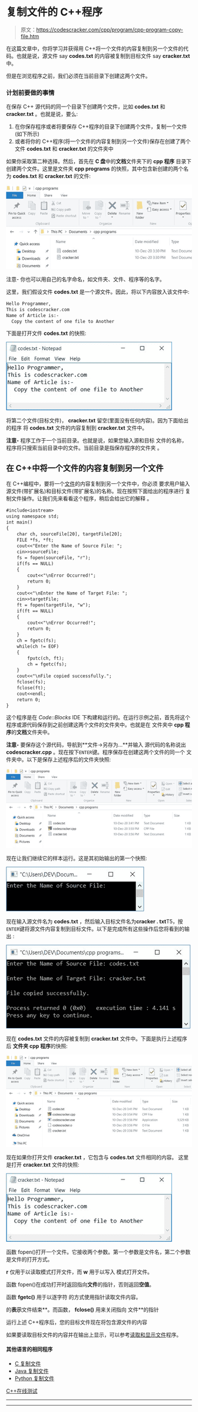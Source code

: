 # 复制文件的 C++程序

> 原文：<https://codescracker.com/cpp/program/cpp-program-copy-file.htm>

在这篇文章中，你将学习并获得用 C++将一个文件的内容复制到另一个文件的代码。也就是说，源文件 say **codes.txt** 的内容被复制到目标文件 say **cracker.txt** 中。

但是在浏览程序之前，我们必须在当前目录下创建这两个文件。

### 计划前要做的事情

在保存 C++ 源代码的同一个目录下创建两个文件，比如 **codes.txt** 和 **cracker.txt** 。也就是说，要么:

1.  在你保存程序或者将要保存 C++程序的目录下创建两个文件，复制一个文件(如下所示)
2.  或者将你的 C++程序(将一个文件的内容复制到另一个文件)保存在创建了两个文件 **codes.txt** 和 **cracker.txt** 的文件夹中

如果你采取第二种选择。然后，首先在 **C 盘**中的**文档**文件夹下的 **cpp 程序** 目录下创建两个文件。这里是文件夹 **cpp programs** 的快照，其中包含新创建的两个名为 **codes.txt** 和 **cracker.txt** 的文件:

![copy file program folder c++](img/227c332bc66d70cbcb57ac5fe9488db5.png)

注意- 你也可以用自己的名字命名，如文件夹、文件、程序等的名字。

这里，我们假设文件 **codes.txt** 是一个源文件。因此，将以下内容放入该文件中:

```
Hello Programmer,
This is codescracker.com
Name of Article is:-
  Copy the content of one file to Another
```

下面是打开文件 **codes.txt** 的快照:

![copy content of one file to another c++](img/cb1e7bf423e052dc5e6566e40b73a5d9.png)

将第二个文件(目标文件)， **cracker.txt** 留空(里面没有任何内容)。因为下面给出的程序 将 **codes.txt** 文件的内容复制到 **cracker.txt** 文件中。

**注意-** 程序工作于一个当前目录。也就是说，如果您输入源和目标 文件的名称，程序将只搜索当前目录中的文件。当前目录是指保存程序的文件夹 。

## 在 C++中将一个文件的内容复制到另一个文件

在 C++编程中，要将一个[文件](/operating-system/files.htm)的内容复制到另一个文件中，你必须 要求用户输入源文件(带扩展名)和目标文件(带扩展名)的名称。现在按照下面给出的程序进行 复制文件操作。让我们先来看看这个程序，稍后会给出它的解释 。

```
#include<iostream>
using namespace std;
int main()
{
    char ch, sourceFile[20], targetFile[20];
    FILE *fs, *ft;
    cout<<"Enter the Name of Source File: ";
    cin>>sourceFile;
    fs = fopen(sourceFile, "r");
    if(fs == NULL)
    {
        cout<<"\nError Occurred!";
        return 0;
    }
    cout<<"\nEnter the Name of Target File: ";
    cin>>targetFile;
    ft = fopen(targetFile, "w");
    if(ft == NULL)
    {
        cout<<"\nError Occurred!";
        return 0;
    }
    ch = fgetc(fs);
    while(ch != EOF)
    {
        fputc(ch, ft);
        ch = fgetc(fs);
    }
    cout<<"\nFile copied successfully.";
    fclose(fs);
    fclose(ft);
    cout<<endl;
    return 0;
}
```

这个程序是在 *Code::Blocks* IDE 下构建和运行的。在运行示例之前，首先将这个 程序或源代码保存到之前创建这两个文件的文件夹中。也就是在 文件夹中 **cpp 程序**的**文档**文件夹中。

**注意-** 要保存这个源代码，导航到**文件→另存为...**并输入 源代码的名称说出 **codescracker.cpp** 。现在按下`ENTER`键。程序保存在创建这两个文件的同一个 文件夹中。以下是保存上述程序后的文件夹快照:

![copy file c++](img/7106a82c0a901b5beda975009166dc4e.png)

现在让我们继续它的样本运行。这是其初始输出的第一个快照:

![c++ program copy file](img/5b39ff4844e76f6b83400f4768d47e12.png)

现在输入源文件名为 **codes.txt** ，然后输入目标文件名为**cracker . txt**T5，按`ENTER`键将源文件内容复制到目标文件。以下是完成所有这些操作后您将看到的输出 :

![c++ copy file](img/ecdadbab1f0f47b4d61b883ee14251cb.png)

现在 **codes.txt** 文件的内容被复制到 **cracker.txt** 文件中。下面是执行上述程序后 **文件夹 cpp 程序**的快照:

![copy file content c++](img/d69d1accec42c8756c1a9e8bcc4fa2f7.png)

现在如果你打开文件 **cracker.txt** ，它包含与 **codes.txt** 文件相同的内容。 这里是打开 **cracker.txt** 文件的快照:

![copy file content in c++](img/8d8dd7d6c2e3478330aa83618449a254.png)

函数 fopen()打开一个文件。它接收两个参数。第一个参数是文件名，第二个参数是文件的打开方式。

**r** 仅用于以读取模式打开文件，而 **w** 用于以写入 模式打开文件。

函数 fopen()在成功打开时返回指向**文件**的指针，否则返回**空值**。

函数 **fgetc()** 用于以逐字符 的方式使用指针读取文件内容。

的**表示**文件结束**。而函数， **fclose()** 用来关闭指向 文件**的指针

运行上述 C++程序后，您的目标文件现在将包含源文件的内容

如果要读取目标文件的内容并在输出上显示，可以参考[读取和显示文件](/cpp/program/cpp-program-read-and-display-file.htm)程序。

#### 其他语言的相同程序

*   [C 复制文件](/c/program/c-program-copy-file.htm)
*   [Java 复制文件](/java/program/java-program-copy-file.htm)
*   [Python 复制文件](/python/program/python-program-copy-files.htm)

[C++在线测试](/exam/showtest.php?subid=3)

* * *

* * *